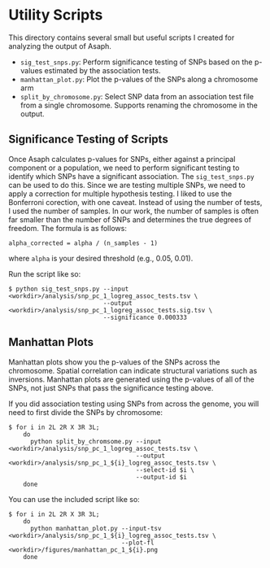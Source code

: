# Utility Scripts
This directory contains several small but useful scripts I created for analyzing the output of Asaph.

* `sig_test_snps.py`: Perform significance testing of SNPs based on the p-values estimated by the association tests.
* `manhattan_plot.py`: Plot the p-values of the SNPs along a chromosome arm
* `split_by_chromosome.py`: Select SNP data from an association test file from a single chromosome. Supports renaming the chromosome in the output.

## Significance Testing of Scripts
Once Asaph calculates p-values for SNPs, either against a principal component or a population, we need to perform significant testing to identify which SNPs have a significant association.  The `sig_test_snps.py` can be used to do this.  Since we are testing multiple SNPs, we need to apply a correction for multiple hypothesis testing.  I liked to use the Bonferroni corection, with one caveat.  Instead of using the number of tests, I used the number of samples.  In our work, the number of samples is often far smaller than the number of SNPs and determines the true degrees of freedom.  The formula is as follows:

```
alpha_corrected = alpha / (n_samples - 1)
```

where `alpha` is your desired threshold (e.g., 0.05, 0.01).

Run the script like so:

```
$ python sig_test_snps.py --input <workdir>/analysis/snp_pc_1_logreg_assoc_tests.tsv \
                          --output <workdir>/analysis/snp_pc_1_logreg_assoc_tests.sig.tsv \
                          --significance 0.000333
```

## Manhattan Plots
Manhattan plots show you the p-values of the SNPs across the chromosome.  Spatial correlation can indicate structural variations such as inversions.  Manhattan plots are generated using the p-values of all of the SNPs, not just SNPs that pass the significance testing above.

If you did association testing using SNPs from across the genome, you will need to first divide the SNPs by chromosome:

```
$ for i in 2L 2R X 3R 3L;
    do
      python split_by_chromsome.py --input <workdir>/analysis/snp_pc_1_logreg_assoc_tests.tsv \
                                   --output <workdir>/analysis/snp_pc_1_${i}_logreg_assoc_tests.tsv \
                                   --select-id $i \
                                   --output-id $i
    done
```

You can use the included script like so:

```
$ for i in 2L 2R X 3R 3L;
    do
      python manhattan_plot.py --input-tsv <workdir>/analysis/snp_pc_1_${i}_logreg_assoc_tests.tsv \
                               --plot-fl <workdir>/figures/manhattan_pc_1_${i}.png
    done
```
